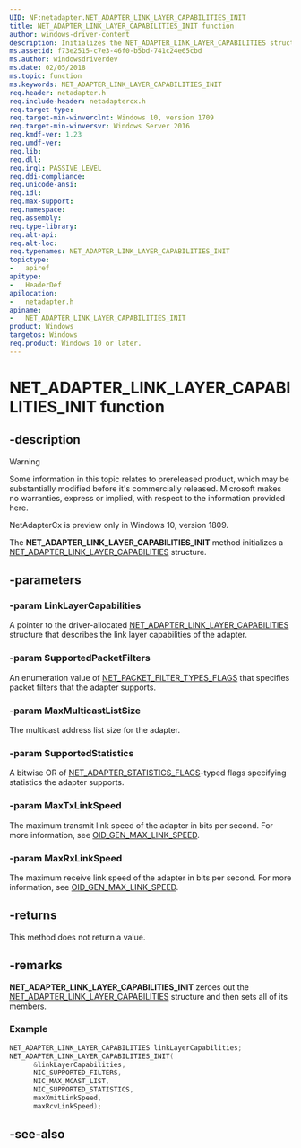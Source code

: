 ```yaml
---
UID: NF:netadapter.NET_ADAPTER_LINK_LAYER_CAPABILITIES_INIT
title: NET_ADAPTER_LINK_LAYER_CAPABILITIES_INIT function
author: windows-driver-content
description: Initializes the NET_ADAPTER_LINK_LAYER_CAPABILITIES structure.
ms.assetid: f73e2515-c7e3-46f0-b5bd-741c24e65cbd
ms.author: windowsdriverdev
ms.date: 02/05/2018
ms.topic: function
ms.keywords: NET_ADAPTER_LINK_LAYER_CAPABILITIES_INIT
req.header: netadapter.h
req.include-header: netadaptercx.h
req.target-type:
req.target-min-winverclnt: Windows 10, version 1709
req.target-min-winversvr: Windows Server 2016
req.kmdf-ver: 1.23
req.umdf-ver:
req.lib:
req.dll:
req.irql: PASSIVE_LEVEL
req.ddi-compliance:
req.unicode-ansi:
req.idl:
req.max-support:
req.namespace:
req.assembly:
req.type-library: 
req.alt-api:
req.alt-loc:
req.typenames: NET_ADAPTER_LINK_LAYER_CAPABILITIES_INIT
topictype: 
-	apiref
apitype: 
-	HeaderDef
apilocation: 
-	netadapter.h
apiname: 
-	NET_ADAPTER_LINK_LAYER_CAPABILITIES_INIT
product: Windows
targetos: Windows
req.product: Windows 10 or later.
---
```


# NET_ADAPTER_LINK_LAYER_CAPABILITIES_INIT function


## -description

> [!WARNING]
> Some information in this topic relates to prereleased product, which may be substantially modified before it's commercially released. Microsoft makes no warranties, express or implied, with respect to the information provided here.
>
> NetAdapterCx is preview only in Windows 10, version 1809.

The **NET_ADAPTER_LINK_LAYER_CAPABILITIES_INIT** method initializes a [NET_ADAPTER_LINK_LAYER_CAPABILITIES](ns-netadapter-_net_adapter_link_layer_capabilities.md) structure.

## -parameters

### -param LinkLayerCapabilities
A pointer to the driver-allocated [NET_ADAPTER_LINK_LAYER_CAPABILITIES](ns-netadapter-_net_adapter_link_layer_capabilities.md) structure that describes the link layer capabilities of the adapter.

### -param SupportedPacketFilters
An enumeration value of [NET_PACKET_FILTER_TYPES_FLAGS](ne-netadapter-_net_packet_filter_types_flags.md) that specifies packet filters that the adapter supports.

### -param MaxMulticastListSize
The multicast address list size for the adapter.

### -param SupportedStatistics
A bitwise OR of [NET_ADAPTER_STATISTICS_FLAGS](ne-netadapter-_net_adapter_statistics_flags.md)-typed flags specifying statistics the adapter supports.

### -param MaxTxLinkSpeed
The maximum transmit link speed of the adapter in bits per second. For more information, see [OID_GEN_MAX_LINK_SPEED](https://docs.microsoft.com/windows-hardware/drivers/network/oid-gen-max-link-speed).

### -param MaxRxLinkSpeed
The maximum receive link speed of the adapter in bits per second. For more information, see [OID_GEN_MAX_LINK_SPEED](https://docs.microsoft.com/windows-hardware/drivers/network/oid-gen-max-link-speed).

## -returns

This method does not return a value.

## -remarks

**NET_ADAPTER_LINK_LAYER_CAPABILITIES_INIT** zeroes out the [NET_ADAPTER_LINK_LAYER_CAPABILITIES](ns-netadapter-_net_adapter_link_layer_capabilities.md) structure and then sets all of its members.



### Example

```c++
NET_ADAPTER_LINK_LAYER_CAPABILITIES linkLayerCapabilities;
NET_ADAPTER_LINK_LAYER_CAPABILITIES_INIT(
      &linkLayerCapabilities,
      NIC_SUPPORTED_FILTERS,
      NIC_MAX_MCAST_LIST,
      NIC_SUPPORTED_STATISTICS,
      maxXmitLinkSpeed,
      maxRcvLinkSpeed);
```

## -see-also